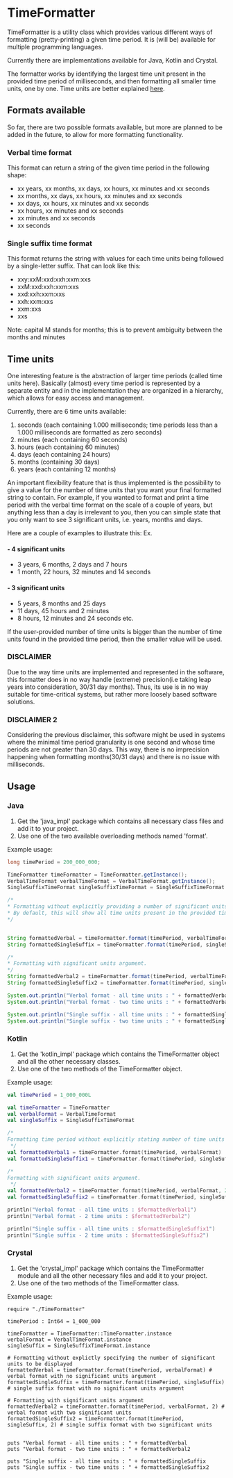 # TimeFormatter
TimeFormatter is a utility class which provides various different ways of formatting (pretty-printing) a given time period. It is (will be) available for multiple programming languages.

Currently there are implementations available for Java, Kotlin and Crystal.

The formatter works by identifying the largest time unit present in the provided time period of milliseconds, and then formatting all smaller time units, one by one. Time units are better explained [here].

## Formats available
So far, there are two possible formats available, but more are planned to be added in the future, to allow for more formatting functionality.

### Verbal time format
This format can return a string of the given time period in the following shape:

- xx years, xx months, xx days, xx hours, xx minutes and xx seconds
- xx months, xx days, xx hours, xx minutes and xx seconds
- xx days, xx hours, xx minutes and xx seconds
- xx hours, xx minutes and xx seconds
- xx minutes and xx seconds
- xx seconds

### Single suffix time format
This format returns the string with values for each time units being followed by a single-letter suffix.
That can look like this:

- xxy:xxM:xxd:xxh:xxm:xxs
- xxM:xxd:xxh:xxm:xxs
- xxd:xxh:xxm:xxs
- xxh:xxm:xxs
- xxm:xxs
- xxs

Note: capital M stands for months; this is to prevent ambiguity between the months and minutes

## Time units
One interesting feature is the abstraction of larger time periods (called time units here). Basically (almost) every time period is represented by a separate entity and in the implementation they are organized in a hierarchy, which allows for easy access and management.

Currently, there are 6 time units available:
1) seconds (each containing 1.000 milliseconds; time periods less than a 1.000 milliseconds are formatted as zero seconds)
2) minutes (each containing 60 seconds)
3) hours (each containing 60 minutes)
4) days (each containing 24 hours)
5) months (containing 30 days)
6) years (each containing 12 months)

An important flexibility feature that is thus implemented is the possibility to give a value for the number of time units that you want your final formatted string to contain.
For example, if you wanted to format and print a time period with the verbal time format on the scale of a couple of years, but anything less than a day is irrelevant to you, then you can simple state that you only want to see 3 significant units, i.e. years, months and days.

Here are a couple of examples to illustrate this:
Ex.
#### - 4 significant units
- 3 years, 6 months, 2 days and 7 hours
- 1 month, 22 hours, 32 minutes and 14 seconds

#### - 3 significant units
- 5 years, 8 months and 25 days
- 11 days, 45 hours and 2 minutes
- 8 hours, 12 minutes and 24 seconds
etc.

If the user-provided number of time units is bigger than the number of time units found in the provided time period, then the smaller value will be used.

### DISCLAIMER
Due to the way time units are implemented and represented in the software, this formatter does in no way handle (extreme) precision(i.e taking leap years into consideration, 30/31 day months). Thus, its use is in no way suitable for time-critical systems, but rather more loosely based software solutions. 

### DISCLAIMER 2
Considering the previous disclaimer, this software might be used in systems where the minimal time period granularity is one second and whose time periods are not greater than 30 days. 
This way, there is no imprecision happening when formatting months(30/31 days) and there is no issue with milliseconds.

## Usage

### Java
1. Get the 'java_impl' package which contains all necessary class files and add it to your project.
2. Use one of the two available overloading methods named 'format'.

Example usage:
```java
long timePeriod = 200_000_000;

TimeFormatter timeFormatter = TimeFormatter.getInstance();
VerbalTimeFormat verbalTimeFormat = VerbalTimeFormat.getInstance();
SingleSuffixTimeFormat singleSuffixTimeFormat = SingleSuffixTimeFormat.getInstance();

/*
* Formatting without explicitly providing a number of significant units.
* By default, this will show all time units present in the provided time period.
*/


String formattedVerbal = timeFormatter.format(timePeriod, verbalTimeFormat); // verbal format
String formattedSingleSuffix = timeFormatter.format(timePeriod, singleSuffixTimeFormat); // single suffix format

/*
* Formatting with significant units argument.
*/
String formattedVerbal2 = timeFormatter.format(timePeriod, verbalTimeFormat, 2);
String formattedSingleSuffix2 = timeFormatter.format(timePeriod, singleSuffixTimeFormat, 2);

System.out.println("Verbal format - all time units : " + formattedVerbal);
System.out.println("Verbal format - two time units : " + formattedVerbal2);

System.out.println("Single suffix - all time units : " + formattedSingleSuffix);
System.out.println("Single suffix - two time units : " + formattedSingleSuffix2);
```

### Kotlin
1. Get the 'kotlin_impl' package which contains the TimeFormatter object and all the other necessary classes.
2. Use one of the two methods of the TimeFormatter object.

Example usage:
```kotlin
val timePeriod = 1_000_000L

val timeFormatter = TimeFormatter
val verbalFormat = VerbalTimeFormat
val singleSuffix = SingleSuffixTimeFormat

/*
Formatting time period without explicitly stating number of time units to be shown
 */
val formattedVerbal1 = timeFormatter.format(timePeriod, verbalFormat)
val formattedSingleSuffix1 = timeFormatter.format(timePeriod, singleSuffix)

/*
Formatting with significant units argument.
 */
val formattedVerbal2 = timeFormatter.format(timePeriod, verbalFormat, 2)
val formattedSingleSuffix2 = timeFormatter.format(timePeriod, singleSuffix, 2)

println("Verbal format - all time units : $formattedVerbal1")
println("Verbal format - 2 time units : $formattedVerbal2")

println("Single suffix - all time units : $formattedSingleSuffix1")
println("Single suffix - 2 time units : $formattedSingleSuffix2")
```

### Crystal
1. Get the 'crystal_impl' package which contains the TimeFormatter module and all the other necessary files and add it to your project.
2. Use one of the two methods of the TimeFormatter class.

Example usage:

```crystal
require "./TimeFormatter"

timePeriod : Int64 = 1_000_000

timeFormatter = TimeFormatter::TimeFormatter.instance
verbalFormat = VerbalTimeFormat.instance
singleSuffix = SingleSuffixTimeFormat.instance

# Formatting without explictly specifying the number of significant units to be displayed
formattedVerbal = timeFormatter.format(timePeriod, verbalFormat) # verbal format with no significant units argument
formattedSingleSuffix = timeFormatter.format(timePeriod, singleSuffix) # single suffix format with no significant units argument

# Formatting with significant units argument
formattedVerbal2 = timeFormatter.format(timePeriod, verbalFormat, 2) # verbal format with two significant units
formattedSingleSuffix2 = timeFormatter.format(timePeriod, singleSuffix, 2) # single suffix format with two significant units


puts "Verbal format - all time units : " + formattedVerbal
puts "Verbal format - two time units : " + formattedVerbal2

puts "Single suffix - all time units : " + formattedSingleSuffix
puts "Single suffix - two time units : " + formattedSingleSuffix2
```

[here]: https://github.com/tabsoverspaces/TimeFormatter#time-units

